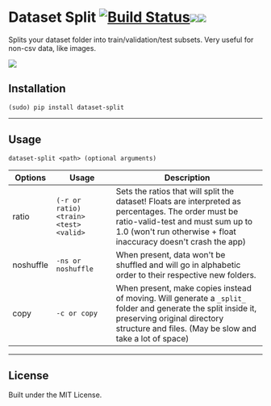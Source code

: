 # Dataset Split [![Build Status](https://travis-ci.com/muriloxyz/dataset-split.svg?token=4VpFwZFY4CedtAWXHopv&branch=master)](https://travis-ci.com/muriloxyz/dataset-split)[![](https://img.shields.io/badge/pypi-v0.17-blue.svg?maxAge=3600)]()[![](https://img.shields.io/badge/license-MIT-orange.svg?maxAge=3600)]()

Splits your dataset folder into train/validation/test subsets. Very useful for non-csv data, like images.

![](demo.gif)

## Installation

```
(sudo) pip install dataset-split
```

* * *

## Usage

```
dataset-split <path> (optional arguments)
```

| Options | Usage | Description |
| --- | --- | --- |
| ratio | `(-r or ratio) <train> <test> <valid>` | Sets the ratios that will split the dataset! Floats are interpreted as percentages. The order must be ratio-valid-test and must sum up to 1.0 (won't run otherwise + float inaccuracy doesn't crash the app) |
| noshuffle | `-ns or noshuffle` | When present, data won't be shuffled and will go in alphabetic order to their respective new folders. |
| copy | `-c or copy` | When present, make copies instead of moving. Will generate a ``_split_`` folder and generate the split inside it, preserving original directory structure and files. (May be slow and take a lot of space) |

* * *

## License

Built under the MIT License.
